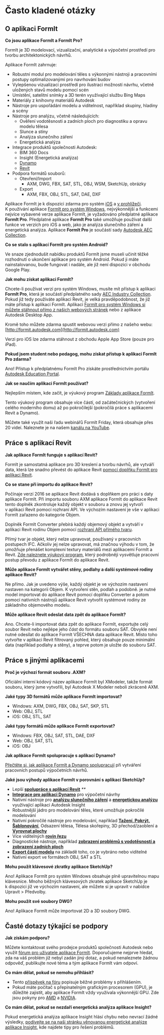 # Často kladené otázky

## O aplikaci FormIt

**Co jsou aplikace FormIt a FormIt Pro?**

FormIt je 3D modelovací, vizualizační, analytické a výpočetní prostředí pro tvorbu architektonických návrhů.

Aplikace FormIt zahrnuje:

* Robustní modul pro modelování těles s výkonnými nástroji a pracovními postupy optimalizovanými pro navrhování budov
* Vylepšenou vizualizaci prostředí pro ilustraci možností návrhu, včetně uložených stavů modelu pomocí scén
* Umístění, satelitní snímky a 3D terén využívající službu Bing Maps
* Materiály z knihovny materiálů Autodesk
* Nástroje pro uspořádání modelu a viditelnost, například skupiny, hladiny a scény
* Nástroje pro analýzu, včetně následujících:
   * Ověření vodotěsnosti a zadních ploch pro diagnostiku a opravu modelu tělesa
   * Slunce a stíny
   * Analýza slunečního záření
   * Energetická analýza
* Integrace produktů společnosti Autodesk:
   * BIM 360 Docs
   * Insight (Energetická analýza)
   * [Dynamo](https://formit.autodesk.com/page/formit-dynamo)
   * [Revit](https://formit.autodesk.com/page/formit-revit)
* Podpora formátů souborů:
   * Otevření/Import
      * AXM, DWG, FBX, SAT, STL, OBJ, WSM, SketchUp, obrázky
   * Export
      * AXM, FBX, OBJ, STL, SAT, DAE, DXF

Aplikace FormIt je k dispozici zdarma pro systém [iOS](https://itunes.apple.com/us/app/autodesk-formit-360/id575282599?mt=8) a [v prohlížeči](https://app.formit.autodesk.com). K používání aplikace [FormIt pro systém Windows](https://formit.autodesk.com/page/download), nejvýkonnější a funkcemi nejvíce vybavené verze aplikace FormIt, je vyžadováno předplatné aplikace **FormIt Pro**. Předplatné aplikace **FormIt Pro** také umožňuje používat další funkce ve verzích pro iOS a web, jako je analýza slunečního záření a energetická analýza. Aplikace **FormIt Pro** je součástí sady [Autodesk AEC Collection](https://www.autodesk.cz/collections/architecture-engineering-construction/overview).

**Co se stalo s aplikací FormIt pro systém Android?**

Ve snaze zjednodušit nabídku produktů FormIt jsme museli učinit těžké rozhodnutí o ukončení aplikace pro systém Android. Pokud ji máte nainstalovanou, bude fungovat i nadále, ale již není dispozici v obchodu Google Play.

**Jak mohu získat aplikaci FormIt?**

Chcete-li používat verzi pro systém Windows, musíte mít přístup k aplikaci **FormIt Pro**, která je součástí předplatného sady [AEC Industry Collection](https://www.autodesk.cz/collections/architecture-engineering-construction/overview). Pokud již tedy používáte aplikaci Revit, je velká pravděpodobnost, že již máte přístup k aplikaci FormIt. Aplikaci [FormIt pro systém Windows si můžete stáhnout přímo z našich webových stránek](https://formit.autodesk.com/page/download) nebo z aplikace Autodesk Desktop App.

Kromě toho můžete zdarma spustit webovou verzi přímo z našeho webu: [http://formit.autodesk.com](http://formit.autodesk.com)

Verzi pro iOS lze zdarma stáhnout z obchodu Apple App Store (pouze pro iPad).

**Pokud jsem student nebo pedagog, mohu získat přístup k aplikaci FormIt Pro zdarma?**

Ano! Přístup k předplatnému FormIt Pro získáte prostřednictvím portálu [Autodesk Education Portal](https://www.autodesk.com/education/free-software/formit-pro).

**Jak se naučím aplikaci FormIt používat?**

Nejlepším místem, kde začít, je výukový program [Základy aplikace FormIt](../formit-primer/).

Tento výukový program obsahuje více částí, od začátečnických (vytvoření celého moderního domu) až po pokročilejší (pokročilá práce s aplikacemi Revit a Dynamo).

Můžete také využít naši řadu webinářů FormIt Friday, která obsahuje přes 20 videí. Naleznete je na našem [kanálu na YouTube](https://www.youtube.com/channel/UCdZJr6Bo4pwBu3lQqcxlDsw).

## Práce s aplikací Revit

**Jak aplikace FormIt funguje s aplikací Revit?**

FormIt je samostatná aplikace pro 3D kreslení a tvorbu návrhů, ale vytváří data, která lze snadno převést do aplikace Revit [pomocí doplňku FormIt pro aplikaci Revit](https://formit.autodesk.com/page/formit-revit).

**Co se stane při importu do aplikace Revit?**

Počínaje verzí 2016 se aplikace Revit dodává s doplňkem pro práci s daty aplikace FormIt. Při importu souboru AXM aplikace FormIt do aplikace Revit tento doplněk zkontroluje každý objekt v souboru a znovu jej vytvoří v aplikaci Revit pomocí rozhraní API. Ve výchozím nastavení je vše v aplikaci FormIt zařazeno do kategorie Objem.

Doplněk FormIt Converter přebírá každý objemový objekt a vytváří v aplikaci Revit rodinu Objem pomocí [rozhraní API přímého tvaru](https://knowledge.autodesk.com/search-result/caas/CloudHelp/cloudhelp/2016/ENU/Revit-API/files/GUID-DF7B9D4A-5A8A-4E39-8721-B7782CBD7730-htm.html).

Přímý tvar je objekt, který nelze upravovat, používaný v pracovních postupech IFC. Ačkoliv jej nelze upravovat, má značnou výhodu v tom, že umožňuje přenášet komplexní textury materiálů mezi aplikacemi FormIt a Revit. [Zde naleznete výukový program](https://windows.help.formit.autodesk.com/Building-the-Farnsworth-House/Revit-Interop.html), který podrobněji vysvětluje pracovní postup převodu z aplikace FormIt do aplikace Revit.

**Může aplikace FormIt vytvářet stěny, podlahy a další systémové rodiny aplikace Revit?**

Ne přímo. Jak je uvedeno výše, každý objekt je ve výchozím nastavení nastaven na kategorii Objem. K vytvoření stěn, podlah a podobně. je nutné model importovat do aplikace Revit pomocí doplňku Converter a potom pomocí nativních nástrojů aplikace Revit vytvořit systémové rodiny ze základního objemového modelu.

**Může aplikace Revit odeslat data zpět do aplikace FormIt?**

Ano. Chcete-li importovat data zpět do aplikace FormIt, exportujte celý soubor Revit nebo nejlépe jeho _část_ do formátu souboru SAT. Obvykle není nutné odesílat do aplikace FormIt VŠECHNA data aplikace Revit. Místo toho vytvořte v aplikaci Revit filtrovaný pohled, který obsahuje pouze minimální data (například podlahy a stěny), a teprve potom je uložte do souboru SAT.

## Práce s jinými aplikacemi

**Proč je výchozí formát souboru .AXM?**

Oficiální interní kódový název aplikace FormIt byl XModeler, takže formát souboru, který jsme vytvořili, byl Autodesk X Modeler neboli zkráceně AXM.

**Jaké typy 3D formátů může aplikace FormIt importovat?**

* Windows: AXM, DWG, FBX, OBJ, SAT, SKP, STL
* Web: OBJ, STL
* iOS: OBJ, STL, SAT

**Jaké typy formátů může aplikace FormIt exportovat?**

* Windows: FBX, OBJ, SAT, STL, DAE, DXF
* Web: OBJ, SAT, STL
* iOS: OBJ

**Jak aplikace FormIt spolupracuje s aplikací Dynamo?**

[Přečtěte si, jak aplikace FormIt a Dynamo spolupracují](https://formit.autodesk.com/page/formit-dynamo) při vytváření pracovních postupů výpočetních návrhů.

**Jaké jsou výhody aplikace FormIt v porovnání s aplikací SketchUp?**

* Lepší [**spolupráce s aplikací Revit**](../tool-library/revit.md) _\*\*_
* [**Integrace pro aplikaci Dynamo**](../tool-library/dynamo.md) pro výpočetní návrhy
* Nativní nástroje pro [**analýzu slunečního záření**](../tool-library/solar-analysis.md) a [**energetickou analýzu**](../tool-library/energy-analysis.md) využívající aplikaci Autodesk Insight
* Robustnější jádro pro modelování těles, které umožňuje pokročilé modelování
* Nativní pokročilé nástroje pro modelování, například [**Tažení, Pokrýt, Šablonování**](../tool-library/cover-sweep-loft.md), Odsazení tělesa, Tělesa skořepiny, 3D přechod/zaoblení a [**Vyrovnat plochy**](../tool-library/flatten-face.md)
* Více viditelných [**rovin řezu** ](../tool-library/section-planes.md)
* Diagnostické nástroje, například [**zobrazení problémů s vodotěsností a zobrazení zadních ploch**](../tool-library/visual-styles.md)
* [**Export částí modelu**](../tool-library/export-data.md) na základě toho, co je vybráno nebo viditelné
* Nativní export ve formátech OBJ, SAT a STL

**Mohu použít klávesové zkratky aplikace SketchUp?**

Ano! Aplikace FormIt pro systém Windows obsahuje plně upravitelnou mapu klávesnice. Mnoho běžných klávesových zkratek aplikace SketchUp je k dispozici již ve výchozím nastavení, ale můžete si je upravit v nabídce Upravit > Předvolby.

**Mohu použít své soubory DWG?**

Ano! Aplikace FormIt může importovat 2D a 3D soubory DWG.

## Časté dotazy týkající se podpory

**Jak získám podporu?**

Můžete kontaktovat svého prodejce produktů společnosti Autodesk nebo využít [fórum pro uživatele aplikace FormIt](https://forums.autodesk.com/t5/formit-forum/bd-p/142?profile.language=en). Doporučujeme nejprve hledat, zda na váš problém již nebyl zadán jiný dotaz, a pokud nenaleznete žádnou odpověď, publikujte nové téma a tým aplikace FormIt vám odpoví.

**Co mám dělat, pokud se nemohu přihlásit?**

* Tento [příspěvek na fóru](https://forums.autodesk.com/t5/formit-forum/having-trouble-logging-into-formit-for-windows-try-these-steps/td-p/7179572?profile.language=en) popisuje běžné problémy s přihlášením.
* Pokud máte počítač s přepínatelným grafickým procesorem (GPU), je důležité zajistit, aby aplikace FormIt vždy využívala výkonnější GPU. Zde jsou pokyny pro [AMD](https://community.amd.com/docs/DOC-1581#jive\_content\_id\_Assigning\_Applications\_to\_GPUs) a [NVIDIA](http://nvidia.custhelp.com/app/answers/detail/a\_id/2615/kw/manage%203d%20settings/related/1).

**Co mám dělat, pokud se nezdaří energetická analýza aplikace Insight?**

Pokud energetická analýza aplikace Insight hlásí chybu nebo nevrací žádné výsledky, [podívejte se na naši stránku věnovanou energetické analýze aplikace Insight](https://formit.autodesk.com/page/formit-insight), kde najdete tipy pro řešení problémů.
